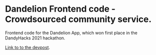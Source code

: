 # Dandelion Frontend code - Crowdsourced community service.

Frontend code for the Dandelion App, which won first place in the DandyHacks 2021 hackathon.

[Link to to the devpost](https://devpost.com/software/dandelion-qa8gxv).
